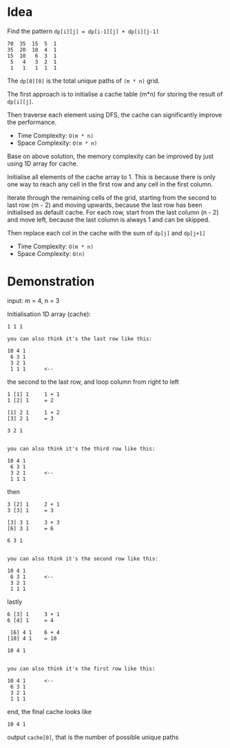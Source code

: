 # Idea

Find the pattern `dp[i][j] = dp[i-1][j] + dp[i][j-1]`

    70  35  15  5  1
    35  20  10  4  1
    15  10   6  3  1
     5   4   3  2  1
     1   1   1  1  1

The `dp[0][0]` is the total unique paths of `(m * n)` grid.

The first approach is to initialise a cache table (m*n) for storing the result of `dp[i][j]`.

Then traverse each element using DFS, the cache can significantly improve the performance.

* Time Complexity: `O(m * n)`
* Space Complexity: `O(m * n)`

Base on above solution, the memory complexity can be improved by just using 1D array for cache.

Initialise all elements of the cache array to 1. This is because there is only one way to reach any cell in the first row and any cell in the first column.

Iterate through the remaining cells of the grid, starting from the second to last row (m - 2) and moving upwards, because the last row has been initialised as default cache.
For each row, start from the last column (n - 2) and move left, because the last column is always 1 and can be skipped.

Then replace each col in the cache with the sum of `dp[j]` and `dp[j+1]`

* Time Complexity: `O(m * n)`
* Space Complexity: `O(n)`

# Demonstration

input: m = 4, n = 3

Initialisation 1D array (cache):

    1 1 1

    you can also think it's the last row like this:

    10 4 1
     6 3 1
     3 2 1
     1 1 1      <--

the second to the last row, and loop column from right to left

    1 [1] 1     1 + 1
    1 [2] 1     = 2

    [1] 2 1     1 + 2
    [3] 2 1     = 3

    3 2 1


    you can also think it's the third row like this:

    10 4 1
     6 3 1
     3 2 1      <--
     1 1 1

then

    3 [2] 1     2 + 1
    3 [3] 1     = 3

    [3] 3 1     3 + 3
    [6] 3 1     = 6

    6 3 1


    you can also think it's the second row like this:

    10 4 1
     6 3 1      <--
     3 2 1
     1 1 1

lastly

    6 [3] 1     3 + 1
    6 [4] 1     = 4

     [6] 4 1    6 + 4
    [10] 4 1    = 10

    10 4 1


    you can also think it's the first row like this:

    10 4 1      <--
     6 3 1
     3 2 1
     1 1 1

end, the final cache looks like

    10 4 1

output `cache[0]`, that is the number of possible unique paths
